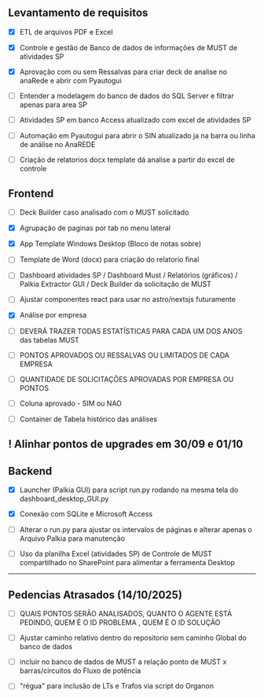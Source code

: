 
## Levantamento de requisitos

- [x] ETL de arquivos PDF e Excel
- [x] Controle e gestão de Banco de dados de informações de MUST de atividades SP
- [x] Aprovação com ou sem Ressalvas para criar deck de analise no anaRede e abrir com Pyautogui

- [ ] Entender a modelagem do banco de dados do SQL Server e filtrar apenas para area SP

- [ ] Atividades SP em banco Access atualizado com excel de atividades SP

- [ ] Automação em Pyautogui para abrir o SIN atualizado ja na barra ou linha de análise no AnaREDE
- [ ] Criação de relatorios docx template dá analise a partir do excel de controle


## Frontend

- [ ] Deck Builder caso analisado com o MUST solicitado
- [x] Agrupação de paginas por tab no menu lateral
- [x] App Template Windows Desktop (Bloco de notas sobre)
- [ ] Template de Word (docx) para criação do relatorio final
- [ ] Dashboard atividades SP / Dashboard Must / Relatórios (gráficos) / Palkia Extractor GUI / Deck Builder da solicitação de MUST


- [ ] Ajustar componentes react para usar no astro/nextsjs futuramente
- [x] Análise por empresa
- [ ] DEVERÁ TRAZER TODAS ESTATÍSTICAS PARA CADA UM DOS ANOS das tabelas MUST
- [ ] PONTOS APROVADOS OU RESSALVAS OU LIMITADOS DE CADA EMPRESA
- [ ] QUANTIDADE DE SOLICITAÇÕES APROVADAS POR EMPRESA OU PONTOS
- [ ] Coluna aprovado - SIM ou NAO
- [ ] Container de Tabela histórico das análises


## ! Alinhar pontos de upgrades em 30/09 e 01/10 

## Backend
- [x] Launcher (Palkia GUI) para script run.py rodando na mesma tela do dashboard_desktop_GUI.py

- [x] Conexão com SQLite e Microsoft Access

- [ ] Alterar o run.py para ajustar os intervalos de páginas e alterar apenas o Arquivo Palkia para manutenção

- [ ] Uso da planilha Excel (atividades SP) de Controle de MUST compartilhado no SharePoint para alimentar a ferramenta Desktop


---

## Pedencias Atrasados (14/10/2025)

- [ ] QUAIS PONTOS SERÃO ANALISADOS, QUANTO O AGENTE ESTÁ PEDINDO, 	QUEM É O ID PROBLEMA ,	QUEM É O ID SOLUÇÃO
- [ ] Ajustar caminho relativo dentro do repositorio sem caminho Global do banco de dados

- [ ] incluir no banco de dados de MUST a relação ponto de MUST x barras/circuitos do Fluxo de potência
- [ ] "régua" para inclusão de LTs e Trafos via script do Organon